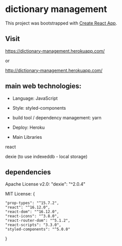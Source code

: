 # dictionary management
This project was bootstrapped with [Create React App](https://github.com/facebook/create-react-app).

## Visit 

https://dictionary-management.herokuapp.com/

or

http://dictionary-management.herokuapp.com/ 


## main web technologies:

* Language: JavaScript

* Style: styled-components

* build tool / dependency management: yarn

* Deploy: Heroku

* Main Libraries

react 

dexie (to use indexeddb - local storage)



## dependencies

Apache License v2.0: "dexie": "^2.0.4" 

MIT License: {
    
    "prop-types": "^15.7.2",
    "react": "^16.12.0",
    "react-dom": "^16.12.0",
    "react-icons": "^3.8.0",
    "react-router-dom": "^5.1.2",
    "react-scripts": "3.3.0",
    "styled-components": "^5.0.0"
}

